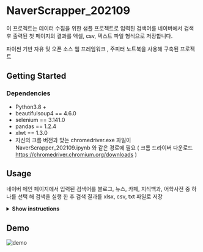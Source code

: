 # NaverScrapper_202109

이 프로젝트는 데이터 수집을 위한 샘플 프로젝트로 입력된 검색어를 네이버에서 검색 후 출력된 첫 페이지의 결과를 엑셀, csv, 텍스트 파일 형식으로 저장합니다.

파이썬 기반 자유 및 오픈 소스 웹 프레임워크 , 주피터 노트북을 사용해 구축된 프로젝트

## Getting Started 
### Dependencies 
* Python3.8 + 
* beautifulsoup4 == 4.6.0
* selenium == 3.141.0
* pandas == 1.2.4
* xlwt == 1.3.0
* 자신의 크롬 버전과 맞는 chromedriver.exe 파일이 NaverScrapper_202109.ipynb 와 같은 경로에 필요 ( 크롬 드라이버 다운로드 https://chromedriver.chromium.org/downloads )


## Usage
네이버 메인 페이지에서 입력된 검색어를 블로그, 뉴스, 카페, 지식백과, 어학사전 중 하나를 선택 해 검색을 실행 한 후 검색 결과를 xlsx, csv, txt 파일로 저장

<details><summary><b>Show instructions</b></summary>

  1. 주피터노트북에서 프로젝트를 실행
  2. 검색어 입력
  3. 다음 메뉴 중 하나 선택
  ```
  [메뉴] 1.블로그  2.뉴스  3.카페  4.지식백과  5.어학사전 (종료. 0)
  ```
  4. 데이터 추출 후 저장 여부 선택
  ```
  추출된 데이터를 파일로 저장하시겠습니까? (Y/N)
  ```
  5. 저장을 선택 했다면 저장 파일 형식 선택
  ```
  [메뉴] 1.txt 2.csv 3.xls 4.전체 저장 (종료: 0)
  ```
  6. 저장 경로 지정 후 저장  

</details>


## Demo

![demo](https://youtu.be/JfjsOP7RzH4)
